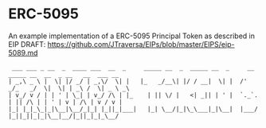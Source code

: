 # ERC-5095
 An example implementation of a ERC-5095 Principal Token as described in EIP DRAFT: https://github.com/JTraversa/EIPs/blob/master/EIPS/eip-5089.md
 
```
 ___ ___ _ __  _  ____ ___  __  _     _____ __  _  _____ __  _     __ _____ __  __  _ __   __  ___ __   
| _,\ _ \ |  \| |/ _/ | _,\/  \| |   |_   _/__\| |/ / __|  \| |  /' _/_   _/  \|  \| | _\ /  \| _ \ _\  
| v_/ v / | | ' | \_| | v_/ /\ | |_    | || \/ |   <| _|| | ' |  `._`. | || /\ | | ' | v | /\ | v / v | 
|_| |_|_\_|_|\__|\__/_|_| |_||_|___|   |_| \__/|_|\_\___|_|\__|  |___/ |_||_||_|_|\__|__/|_||_|_|_\__/  
```
